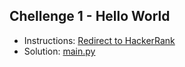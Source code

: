 ## Chellenge 1 - Hello World

- Instructions: [Redirect to HackerRank](https://www.hackerrank.com/challenges/python-arithmetic-operators/problem?isFullScreen=true)
- Solution: [main.py](./main.py)

